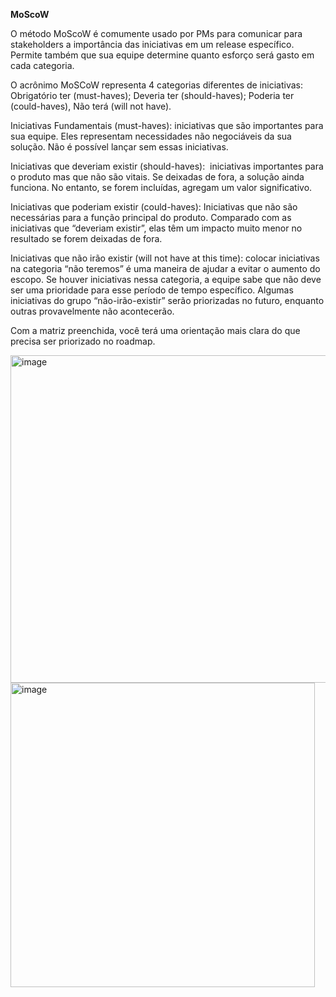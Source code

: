 **MoScoW**

O método MoScoW é comumente usado por PMs para comunicar para stakeholders a importância das iniciativas em um release específico. Permite também que sua equipe determine quanto esforço será gasto em cada categoria. 

O acrônimo MoSCoW representa 4 categorias diferentes de iniciativas: Obrigatório ter (must-haves); Deveria ter (should-haves); Poderia ter (could-haves), Não terá (will not have).

Iniciativas Fundamentais (must-haves): iniciativas que são importantes para sua equipe. Eles representam necessidades não negociáveis da sua solução. Não é possível lançar sem essas iniciativas.

Iniciativas que deveriam existir (should-haves):  iniciativas importantes para o produto mas que não são vitais. Se deixadas de fora, a solução ainda funciona. No entanto, se forem incluídas, agregam um valor significativo.

Iniciativas que poderiam existir (could-haves): Iniciativas que não são necessárias para a função principal do produto. Comparado com as iniciativas que “deveriam existir”, elas têm um impacto muito menor no resultado se forem deixadas de fora.

Iniciativas que não irão existir (will not have at this time): colocar iniciativas na categoria “não teremos” é uma maneira de ajudar a evitar o aumento do escopo. Se houver iniciativas nessa categoria, a equipe sabe que não deve ser uma prioridade para esse período de tempo específico. Algumas iniciativas do grupo “não-irão-existir” serão priorizadas no futuro, enquanto outras provavelmente não acontecerão.

Com a matriz preenchida, você terá uma orientação mais clara do que precisa ser priorizado no roadmap.

<img width="524" alt="image" src="https://github.com/aevilesaguiar/Ferramentas-para-Product-Managers/assets/52088444/7370eb47-cdcc-47dd-abe2-a9834e550cb7">

<img width="487" alt="image" src="https://github.com/aevilesaguiar/Ferramentas-para-Product-Managers/assets/52088444/e07b7cdf-1bdf-4f11-950e-644908f80938">
